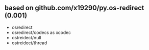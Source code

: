 ## based on github.com/x19290/py.os-redirect (0.001)

- osredirect
- osredirect/codecs as xcodec
- ostreidect/null
- ostreidect/thread
